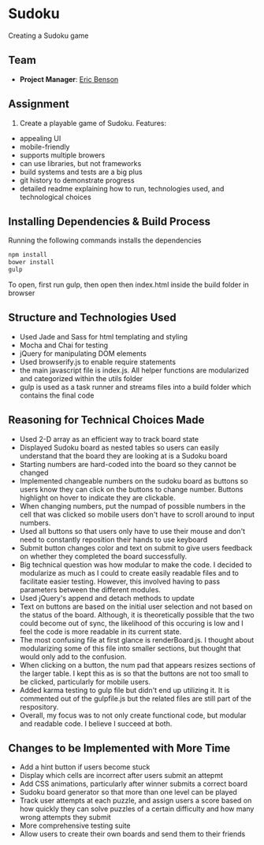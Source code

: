 # Sudoku

Creating a Sudoku game

## Team 

- __Project Manager__: [Eric Benson](https://github.com/ericbenson)

## Assignment

1. Create a playable game of Sudoku. 
	Features: 
  -  appealing UI
  -  mobile-friendly
  -  supports multiple browers
  -  can use libraries, but not frameworks
  -  build systems and tests are a big plus
  -  git history to demonstrate progress
  -  detailed readme explaining how to run, technologies used, and technological choices

## Installing Dependencies & Build Process

Running the following commands installs the dependencies

```bash
npm install
bower install
gulp
```

To open, first run gulp, then open then index.html inside the build folder in browser 

## Structure and Technologies Used
  - Used Jade and Sass for html templating and styling
  - Mocha and Chai for testing
  - jQuery for manipulating DOM elements
  - Used browserify.js to enable require statements
  - the main javascript file is index.js. All helper functions are modularized and categorized within the utils folder
  - gulp is used as a task runner and streams files into a build folder which contains the final code 

## Reasoning for Technical Choices Made
  - Used 2-D array as an efficient way to track board state
  - Displayed Sudoku board as nested tables so users can easily understand that the board they are looking at is a Sudoku board
  - Starting numbers are hard-coded into the board so they cannot be changed
  - Implemented changeable numbers on the sudoku board as buttons so users know they can click on the buttons to change number. Buttons highlight on hover to indicate they are clickable. 
  - When changing numbers, put the numpad of possible numbers in the cell that was clicked so mobile users don't have to scroll around to input numbers. 
  - Used all buttons so that users only have to use their mouse and don't need to constantly reposition their hands to use keyboard 
  - Submit button changes color and text on submit to give users feedback on whether they completed the board successfully. 
  - Big technical question was how modular to make the code. I decided to modularize as much as I could to create easily readable files and to facilitate easier testing. However, this involved having to pass parameters between the different modules. 
  - Used jQuery's append and detach methods to update 
  - Text on buttons are based on the initial user selection and not based on the status of the board. Although, it is theoretically possible that the two could become out of sync, the likelihood of this occuring is low and I feel the code is more readable in its current state. 
  - The most confusing file at first glance is renderBoard.js. I thought about modularizing some of this file into smaller sections, but thought that would only add to the confusion.
  - When clicking on a button, the num pad that appears resizes sections of the larger table. I kept this as is so that the buttons are not too small to be clicked, particularly for mobile users. 
  - Added karma testing to gulp file but didn't end up utilizing it. It is commented out of the gulpfile.js but the related files are still part of the respository. 
  - Overall, my focus was to not only create functional code, but modular and readable code. I believe I succeed at both.  

## Changes to be Implemented with More Time
  - Add a hint button if users become stuck
  - Display which cells are incorrect after users submit an attepmt
  - Add CSS animations, particularly after winner submits a correct board
  - Sudoku board generator so that more than one level can be played
  - Track user attempts at each puzzle, and assign users a score based on how quickly they can solve puzzles of a certain difficulty and how many wrong attempts they submit
  - More comprehensive testing suite
  - Allow users to create their own boards and send them to their friends